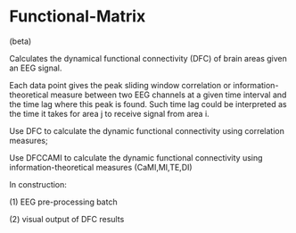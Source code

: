 # Functional-Matrix
(beta)

Calculates the dynamical functional connectivity (DFC) of brain areas given an EEG signal.

Each data point gives the peak sliding window correlation or information-theoretical measure
between two EEG channels at a given time interval and the time lag where this peak is found. 
Such time lag could be interpreted as the time it takes for area j to receive signal
from area i.

Use DFC to calculate the dynamic functional connectivity using correlation measures;

Use DFCCAMI to calculate the dynamic functional connectivity using information-theoretical measures (CaMI,MI,TE,DI)


In construction:

(1) EEG pre-processing batch

(2) visual output of DFC results

